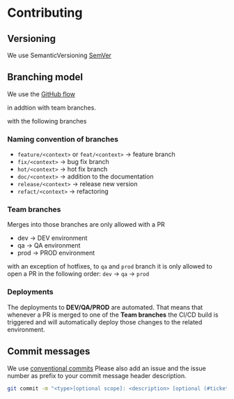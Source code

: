 # Contributing

## Versioning

We use SemanticVersioning [SemVer](https://semver.org/)

## Branching model

We use the [GitHub flow](https://guides.github.com/introduction/flow/)

in addtion with team branches.

with the following branches

### Naming convention of branches

- `feature/<context>` or `feat/<context>`  -> feature branch
- `fix/<context>` -> bug fix branch
- `hot/<context>` -> hot fix branch
- `doc/<context>` -> addition to the documentation
- `release/<context>` -> release new version
- `refact/<context>` -> refactoring

### Team branches

Merges into those branches are only allowed with a PR

- dev -> DEV environment
- qa -> QA environment
- prod -> PROD environment

with an exception of hotfixes, to `qa` and `prod` branch it is only allowed to open a PR in the following order:
`dev` -> `qa` -> `prod`

### Deployments

The deployments to **DEV/QA/PROD** are automated. That means that whenever a PR is merged to one of the **Team branches**
the CI/CD build is triggered and will automatically deploy those changes to the related environment.

## Commit messages

We use [conventional commits](https://www.conventionalcommits.org/en/v1.0.0/)
Please also add an issue and the issue number as prefix to your commit message header description.

```bash
git commit -m "<type>[optional scope]: <description> [optional (#ticket_nr)]"
```
